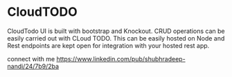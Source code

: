 CloudTODO
=========

CloudTodo UI is built with bootstrap and Knockout. 
CRUD operations can be easily carried out with CLoud TODO. This can be easily hosted on Node and Rest endpoints are kept open for integration with your hosted rest app.


connect with me https://www.linkedin.com/pub/shubhradeep-nandi/24/7b9/2ba
